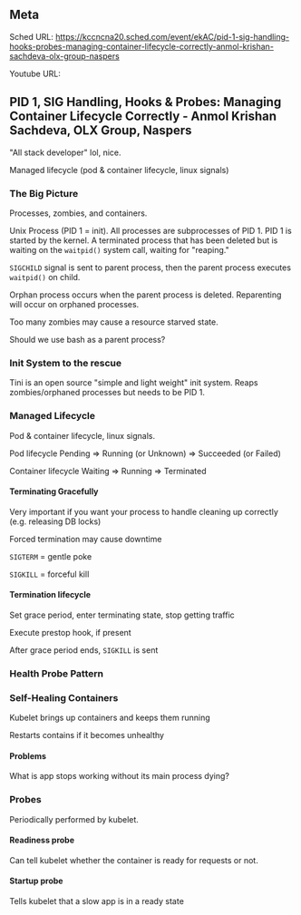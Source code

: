 ## Meta
Sched URL: https://kccncna20.sched.com/event/ekAC/pid-1-sig-handling-hooks-probes-managing-container-lifecycle-correctly-anmol-krishan-sachdeva-olx-group-naspers

Youtube URL:

## PID 1, SIG Handling, Hooks & Probes: Managing Container Lifecycle Correctly - Anmol Krishan Sachdeva, OLX Group, Naspers

"All stack developer" lol, nice.

Managed lifecycle (pod & container lifecycle, linux signals)

### The Big Picture
Processes, zombies, and containers.

Unix Process (PID 1 = init). All processes are subprocesses of PID 1. PID 1 is started by the kernel. A terminated process that has been deleted but is waiting on the `waitpid()` system call, waiting for "reaping."

`SIGCHILD` signal is sent to parent process, then the parent process executes `waitpid()` on child.

Orphan process occurs when the parent process is deleted. Reparenting will occur on orphaned processes.

Too many zombies may cause a resource starved state.

Should we use bash as a parent process?

### Init System to the rescue
Tini is an open source "simple and light weight" init system. Reaps zombies/orphaned processes but needs to be PID 1.

### Managed Lifecycle
Pod & container lifecycle, linux signals.

Pod lifecycle
Pending => Running (or Unknown) => Succeeded (or Failed)

Container lifecycle
Waiting => Running => Terminated

#### Terminating Gracefully
Very important if you want your process to handle cleaning up correctly (e.g. releasing DB locks)

Forced termination may cause downtime

`SIGTERM` = gentle poke

`SIGKILL` = forceful kill

#### Termination lifecycle
Set grace period, enter terminating state, stop getting traffic

Execute prestop hook, if present

After grace period ends, `SIGKILL` is sent

### Health Probe Pattern

### Self-Healing Containers
Kubelet brings up containers and keeps them running

Restarts contains if it becomes unhealthy

#### Problems
What is app stops working without its main process dying?

### Probes
Periodically performed by kubelet.

#### Readiness probe
Can tell kubelet whether the container is ready for requests or not.

#### Startup probe
Tells kubelet that a slow app is in a ready state
